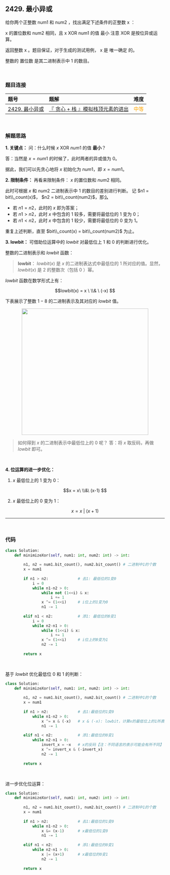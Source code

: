 
## 2429. 最小异或

给你两个正整数 num1 和 num2 ，找出满足下述条件的正整数 x ：

x 的置位数和 num2 相同，且
x XOR num1 的值 最小
注意 XOR 是按位异或运算。

返回整数 x 。题目保证，对于生成的测试用例， x 是 唯一确定 的。

整数的 置位数 是其二进制表示中 1 的数目。


<br>

### 题目连接

| 题号 |  题解 | 难度 |
| :-----| :---- | :----: |
| [2429. 最小异或](https://leetcode.cn/problems/minimize-xor/description/) |  [『 贪心 + 栈 』模拟栈顶元素的进出](https://leetcode.cn/problems/minimize-xor/solutions/1864037/by-flix-0phq/) | <font color="orange"> 中等 </font> |

<br>






### 解题思路

**1. 关键点：**
问：什么时候 $x\ \text{XOR}\ num1$ 的值 **最小**？

答：当然是 $x = num1$ 的时候了，此时两者的异或值为 $0$。

据此，我们可以先贪心地将 $x$ 初始化为 $num1$，即 $x = num1$。
<br>

**2. 限制条件：**
再看来限制条件： $x$ 的置位数和 $num2$ 相同。

此时可根据 $x$ 和 $num2$ 二进制表示中 $1$ 的数目的差别进行判断。
记 $n1 = bit\\_count(x)$， $n2 = bit\\_count(num2)$，那么

* 若 $n1=n2$，此时的 $x$ 即为答案；
* 若 $n1>n2$，此时 $x$ 中包含的 $1$ 较多，需要将最低位的 $1$ 变为 $0$；
* 若 $n1<n2$，此时 $x$ 中包含的 $1$ 较少，需要将最低位的 $0$ 变为 $1$。


重复上述判断，直至 $bit\\_count(x) = bit\\_count(num2)$ 为止。
<br>

**3. lowbit：**
可借助位运算中的 $lowbit$ 对最低位上 $1$ 和 $0$ 的判断进行优化。

整数的二进制表示和 $lowbit$ 函数：
> **lowbit**： $lowbit(x)$ 是 $x$ 的二进制表达式中最低位的 $1$ 所对应的值。显然， $lowbit(x)$ 是 $2$ 的整数次（包括 $0$ ）幂。 

$lowbit$ 函数在数学形式上有：

$$lowbit(x) = x \ \\& \ (-x) $$

下表展示了整数 $1-8$ 的二进制表示及其对应的 $lowbit$ 值。



<!-- ![lowbit.png](https://pic.leetcode-cn.com/1651062591-YRDhfS-lowbit.png){:width=400} -->

<p align="center">
  <img src="https://pic.leetcode-cn.com/1651062591-YRDhfS-lowbit.png" width="400"/>
</p>

> 如何得到 $x$ 的二进制表示中最低位上的 $0$ 呢？
> 答：将 $x$ 取反码，再做 $lowbit$ 即可。

<br>

**4. 位运算的进一步优化：**

1. $x$ 最低位上的 $1$ 变为 $0$：

$$x = x\ \\&\ (x-1) $$

2. $x$ 最低位上的 $0$ 变为 $1$：

$$x = x\ |\ (x+1)  $$

---



<br>


### 代码
```Python []
class Solution:
    def minimizeXor(self, num1: int, num2: int) -> int:
        
        n1, n2 = num1.bit_count(), num2.bit_count() # 二进制中1的个数
        x = num1
        
        if n1 > n2:             # 去1: 最低位的1变0
            i = 0
            while n1-n2 > 0:
                while not (1<<i) & x:
                    i += 1
                x ^= (1<<i)     # i位上的1变为0
                n1 -= 1
        
        elif n1 < n2:           # 添1: 最低位的0变1
            i = 0
            while n2-n1 > 0:
                while (1<<i) & x:
                    i += 1
                x ^= (1<<i)     # i位上的0变为1
                n2 -= 1
                
        return x
```      
   
<br>

基于 $lowbit$ 优化最低位 $0$ 和 $1$ 的判断：
     
        
```Python []   
class Solution:
    def minimizeXor(self, num1: int, num2: int) -> int:
        
        n1, n2 = num1.bit_count(), num2.bit_count() # 二进制中1的个数
        x = num1
        
        if n1 > n2:             # 去1:最低位的1变0
            while n1-n2 > 0:
                x ^= x & (-x)   # x & (-x): lowbit，计算x的最低位上的1所表示的值
                n1 -= 1
        
        elif n1 < n2:           # 添1:最低位的0变1
            while n2-n1 > 0:
                invert_x = ~x   # x的反码【注：不同语言的表示可能会有所不同】
                x ^= invert_x & (-invert_x)
                n2 -= 1
                
        return x
```


<br>

进一步优化位运算：
     
        
```Python []  
class Solution:
    def minimizeXor(self, num1: int, num2: int) -> int:
        
        n1, n2 = num1.bit_count(), num2.bit_count() # 二进制中1的个数
        x = num1
        
        if n1 > n2:             # 去1:最低位的1变0
            while n1-n2 > 0:
                x &= (x-1)      # x最低位的1变0
                n1 -= 1
        
        elif n1 < n2:           # 添1:最低位的0变1
            while n2-n1 > 0:
                x |= (x+1)      # x最低位的0变1
                n2 -= 1
                
        return x
```